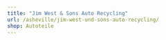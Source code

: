 ```yaml
---
title: "Jim West & Sons Auto Recycling"
url: /asheville/jim-west-und-sons-auto-recycling/
shop: Autoteile
---
```

